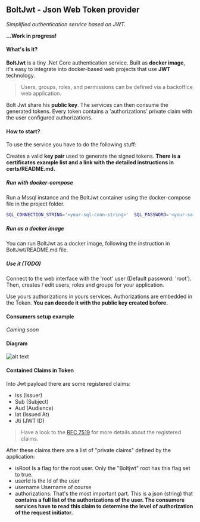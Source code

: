 BoltJwt - Json Web Token provider 
---
*Simplified authentication service based on JWT.*

**...Work in progress!**

#### What's is it?
**BoltJwt** is a tiny .Net Core authentication service. Built as **docker image**, 
it's easy to integrate into docker-based web projects that use **JWT** technology.   

> Users, groups, roles, and permissions can be defined via a backoffice web application.

Bolt Jwt share his **public key**. The services can then consume the generated tokens.
Every token contains a 'authorizations' private claim with the user configured authorizations.

#### How to start?
To use the service you have to do the following stuff:

Creates a valid **key pair** used to generate the signed tokens. **There is a certificates example list 
and a link with the detailed instructions in certs/README.md.**

##### Run with docker-compose
Run a Mssql instance and the BoltJwt container using the docker-compose file in the project folder. 
```sh 
SQL_CONNECTION_STRING='<your-sql-conn-string>'  SQL_PASSWORD='<your-sa-password>' docker-compose up --build
```

##### Run as a docker image
You can run BoltJwt as a docker image, following the instruction in BoltJwt/README.md file.

##### Use it (*TODO*)
Connect to the web interface with the 'root' user (Default password: 'root'). 
Then, creates / edit users, roles and  groups for your application. 

Use yours authorizations in yours services. Authorizations are embedded in the Token. **You can decode it
with the public key created bofore.**

#### Consumers setup example
*Coming soon*

#### Diagram
![alt text](https://albumizr.com/ia/caaf8ed99c4884152d2d867a68dcd306.jpg)

#### Contained Claims in Token
Into Jwt payload there are some registered claims:
- Iss (Issuer) 
- Sub (Subject)
- Aud (Audience) 
- Iat (Issued At)
- Jti (JWT ID)

> Have a look to the [RFC 7519](https://tools.ietf.org/html/rfc7519) for more details about the registered claims.

After these claims there are a list of "private claims" defined by the application:
- isRoot Is a flag for the root user. Only the "Boltjwt" root has this flag set to true.
- userId Is the Id of the user
- username Username of course
- authorizations: That's the most important part. This is a json (string) that **contains a full list of the 
authorizations of the user. The consumers services have to read this claim to determine the level of
authorization of the request initiator.**
